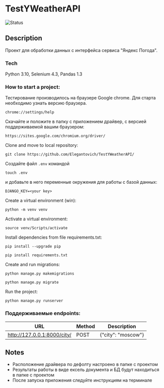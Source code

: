 # TestYWeatherAPI

![Status](https://github.com/elegantovich/TestYWeather/actions/workflows/main.yml/badge.svg)
## Description
Проект для обработки данных с интерфейса сервиса "Яндекс Погода".

### Tech
Python 3.10, Selenium 4.3, Pandas 1.3


### How to start a project:
Тестирование производилось на браузере Google chrome. Для старта необходимо узнать версию браузера.
```
chrome://settings/help
```
Скачайте и положите в папку с приложением драйвер, с версией поддерживаемой вашим браузером:
```
https://sites.google.com/chromium.org/driver/
```


Clone and move to local repository:
```
git clone https://github.com/Elegantovich/TestYWeatherAPI/
```
Создайте файл `.env` командой
```
touch .env
```
и добавьте в него переменные окружения для работы с базой данных:
```
DJANGO_KEY=<your key> 
```
Create a virtual environment (win):
```
python -m venv venv
```
Activate a virtual environment:
```
source venv/Scripts/activate
```
Install dependencies from file requirements.txt:
```
pip install --upgrade pip
```
```
pip install requirements.txt
```
Create and run migrations:
```
python manage.py makemigrations
```
```
python manage.py migrate
```
Run the project:
```
python manage.py runserver
```

### Поддерживаемые endpoints:

| URL| Method | Description |
| ------ | ------ | ------ |
| http://127.0.0.1:8000/city/ | POST | {"city": "moscow"} |



## Notes
- Расположение драйвера по дефолту настроено в папке с проектом
- Результаты работы в виде ексель документа и БД будут находиться в папке с проектом
- После запуска приложения следуйте инструкциям на терминале
